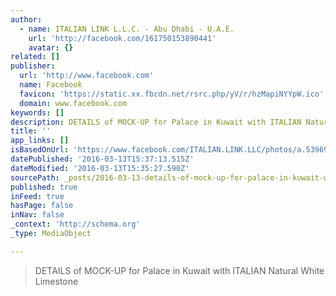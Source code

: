 ```yaml
---
author:
  - name: ITALIAN LINK L.L.C. - Abu Dhabi - U.A.E.
    url: 'http://facebook.com/161750153890441'
    avatar: {}
related: []
publisher:
  url: 'http://www.facebook.com'
  name: Facebook
  favicon: 'https://static.xx.fbcdn.net/rsrc.php/yV/r/hzMapiNYYpW.ico'
  domain: www.facebook.com
keywords: []
description: DETAILS of MOCK-UP for Palace in Kuwait with ITALIAN Natural White Limestone
title: ''
app_links: []
isBasedOnUrl: 'https://www.facebook.com/ITALIAN.LINK.LLC/photos/a.539690569429729.1073741833.161750153890441/539691259429660/?type=3&size=768%2C1024&fbid=539691259429660'
datePublished: '2016-03-13T15:37:13.515Z'
dateModified: '2016-03-13T15:35:27.590Z'
sourcePath: _posts/2016-03-13-details-of-mock-up-for-palace-in-kuwait-with-italian-natural.md
published: true
inFeed: true
hasPage: false
inNav: false
_context: 'http://schema.org'
_type: MediaObject

---
```

> DETAILS of MOCK-UP for Palace in Kuwait with ITALIAN Natural White Limestone